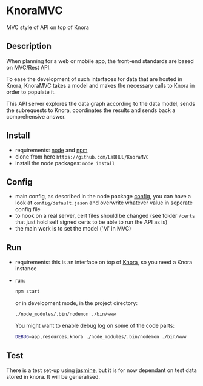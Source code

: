 # KnoraMVC
MVC style of API on top of Knora



## Description

When planning for a web or mobile app, the front-end standards are based on MVC/Rest API.

To ease the development of such interfaces for data that are hosted in Knora, KnoraMVC takes a model and makes the necessary calls to Knora in order to populate it.

This API server explores the data graph according to the data model, sends the subrequests to Knora, coordinates the results and sends back a comprehensive answer. 

## Install

- requirements: [node](https://nodejs.org/) and [npm](http://npmjs.com/)
- clone from here `https://github.com/LaDHUL/KnoraMVC`
- install the node packages: `node install`

## Config

- main config, as described in the node package [config](https://www.npmjs.com/package/config), you can have a look at `config/default.jason` and overwrite whatever value in seperate config file
- to hook on a real server, cert files should be changed (see folder `/certs` that just hold self signed certs to be able to run the API as is)
- the main work is to set the model ('M' in MVC)

## Run

- requirements: this is an interface on top of [Knora](http://www.knora.org/), so you need a Knora instance

- run:

  ```bash
  npm start
  ```

  or in development mode, in the project directory:

  ```bash
  ./node_modules/.bin/nodemon ./bin/www
  ```

  You might want to enable debug log on some of the code parts:

  ```bash
  DEBUG=app,resources,knora ./node_modules/.bin/nodemon ./bin/www
  ```

## Test

There is a test set-up using [jasmine](https://jasmine.github.io/), but it is for now dependant on test data stored in knora.
It will be generalised.